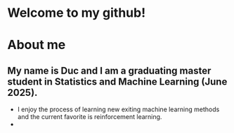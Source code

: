 # Welcome to my github!

# About me
## My name is Duc and I am a graduating master student in Statistics and Machine Learning (June 2025). 

- I enjoy the process of learning new exiting machine learning methods and the current favorite is reinforcement learning.
- 
